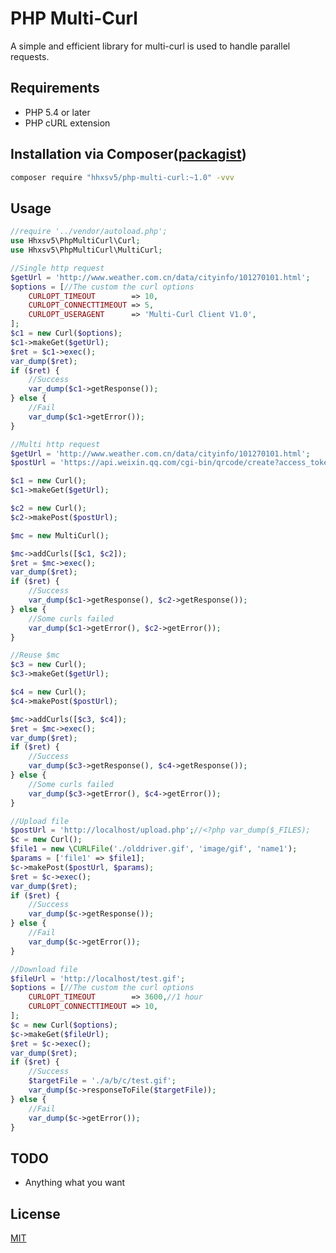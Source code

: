 PHP Multi-Curl
======

A simple and efficient library for multi-curl is used to handle parallel requests.

## Requirements

* PHP 5.4 or later
* PHP cURL extension

## Installation via Composer([packagist](https://packagist.org/packages/hhxsv5/php-multi-curl))

```BASH
composer require "hhxsv5/php-multi-curl:~1.0" -vvv
```

## Usage

```PHP
//require '../vendor/autoload.php';
use Hhxsv5\PhpMultiCurl\Curl;
use Hhxsv5\PhpMultiCurl\MultiCurl;

//Single http request
$getUrl = 'http://www.weather.com.cn/data/cityinfo/101270101.html';
$options = [//The custom the curl options
    CURLOPT_TIMEOUT        => 10,
    CURLOPT_CONNECTTIMEOUT => 5,
    CURLOPT_USERAGENT      => 'Multi-Curl Client V1.0',
];
$c1 = new Curl($options);
$c1->makeGet($getUrl);
$ret = $c1->exec();
var_dump($ret);
if ($ret) {
    //Success
    var_dump($c1->getResponse());
} else {
    //Fail
    var_dump($c1->getError());
}
```
 
```PHP
//Multi http request
$getUrl = 'http://www.weather.com.cn/data/cityinfo/101270101.html';
$postUrl = 'https://api.weixin.qq.com/cgi-bin/qrcode/create?access_token=yourtoken';

$c1 = new Curl();
$c1->makeGet($getUrl);

$c2 = new Curl();
$c2->makePost($postUrl);

$mc = new MultiCurl();

$mc->addCurls([$c1, $c2]);
$ret = $mc->exec();
var_dump($ret);
if ($ret) {
    //Success
    var_dump($c1->getResponse(), $c2->getResponse());
} else {
    //Some curls failed
    var_dump($c1->getError(), $c2->getError());
}

//Reuse $mc
$c3 = new Curl();
$c3->makeGet($getUrl);

$c4 = new Curl();
$c4->makePost($postUrl);

$mc->addCurls([$c3, $c4]);
$ret = $mc->exec();
var_dump($ret);
if ($ret) {
    //Success
    var_dump($c3->getResponse(), $c4->getResponse());
} else {
    //Some curls failed
    var_dump($c3->getError(), $c4->getError());
}
```

```PHP
//Upload file
$postUrl = 'http://localhost/upload.php';//<?php var_dump($_FILES);
$c = new Curl();
$file1 = new \CURLFile('./olddriver.gif', 'image/gif', 'name1');
$params = ['file1' => $file1];
$c->makePost($postUrl, $params);
$ret = $c->exec();
var_dump($ret);
if ($ret) {
    //Success
    var_dump($c->getResponse());
} else {
    //Fail
    var_dump($c->getError());
}
```

```PHP
//Download file
$fileUrl = 'http://localhost/test.gif';
$options = [//The custom the curl options
    CURLOPT_TIMEOUT        => 3600,//1 hour
    CURLOPT_CONNECTTIMEOUT => 10,
];
$c = new Curl($options);
$c->makeGet($fileUrl);
$ret = $c->exec();
var_dump($ret);
if ($ret) {
    //Success
    $targetFile = './a/b/c/test.gif';
    var_dump($c->responseToFile($targetFile));
} else {
    //Fail
    var_dump($c->getError());
}
```

## TODO

* Anything what you want

## License

[MIT](https://github.com/hhxsv5/php-multi-curl/blob/master/LICENSE)
